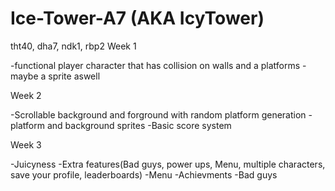 # Ice-Tower-A7   (AKA IcyTower)

tht40, dha7, ndk1, rbp2
Week 1

-functional player character that has collision on walls and a platforms
-maybe a sprite aswell

Week 2 

-Scrollable background and forground with random platform generation
-platform and background sprites
-Basic score system

Week 3

-Juicyness
-Extra features(Bad guys, power ups, Menu, multiple characters, save your profile, leaderboards)
-Menu
-Achievments
-Bad guys


